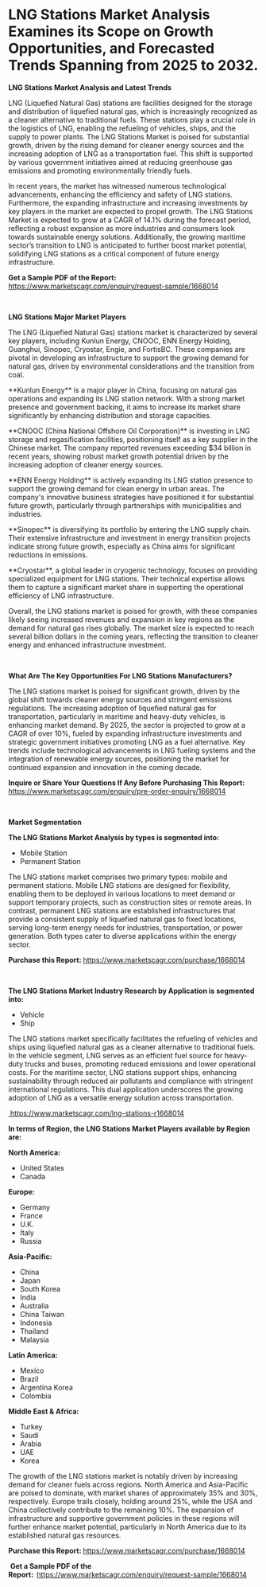 <p><h1>LNG Stations Market Analysis Examines its Scope on Growth Opportunities, and Forecasted Trends Spanning from 2025 to 2032.</h1></p><p><strong>LNG Stations Market Analysis and Latest Trends</strong></p>
<p><p>LNG (Liquefied Natural Gas) stations are facilities designed for the storage and distribution of liquefied natural gas, which is increasingly recognized as a cleaner alternative to traditional fuels. These stations play a crucial role in the logistics of LNG, enabling the refueling of vehicles, ships, and the supply to power plants. The LNG Stations Market is poised for substantial growth, driven by the rising demand for cleaner energy sources and the increasing adoption of LNG as a transportation fuel. This shift is supported by various government initiatives aimed at reducing greenhouse gas emissions and promoting environmentally friendly fuels.</p><p>In recent years, the market has witnessed numerous technological advancements, enhancing the efficiency and safety of LNG stations. Furthermore, the expanding infrastructure and increasing investments by key players in the market are expected to propel growth. The LNG Stations Market is expected to grow at a CAGR of 14.1% during the forecast period, reflecting a robust expansion as more industries and consumers look towards sustainable energy solutions. Additionally, the growing maritime sector’s transition to LNG is anticipated to further boost market potential, solidifying LNG stations as a critical component of future energy infrastructure.</p></p>
<p><strong>Get a Sample PDF of the Report:&nbsp;</strong> <a href="https://www.marketscagr.com/enquiry/request-sample/1668014?utm_campaign=3585&utm_medium=2&utm_source=Github&utm_content=ia&utm_term=17042025&utm_id=lng-stations">https://www.marketscagr.com/enquiry/request-sample/1668014</a></p>
<p>&nbsp;</p>
<p><strong>LNG Stations Major Market Players</strong></p>
<p><p>The LNG (Liquefied Natural Gas) stations market is characterized by several key players, including Kunlun Energy, CNOOC, ENN Energy Holding, Guanghui, Sinopec, Cryostar, Engie, and FortisBC. These companies are pivotal in developing an infrastructure to support the growing demand for natural gas, driven by environmental considerations and the transition from coal.</p><p>**Kunlun Energy** is a major player in China, focusing on natural gas operations and expanding its LNG station network. With a strong market presence and government backing, it aims to increase its market share significantly by enhancing distribution and storage capacities. </p><p>**CNOOC (China National Offshore Oil Corporation)** is investing in LNG storage and regasification facilities, positioning itself as a key supplier in the Chinese market. The company reported revenues exceeding $34 billion in recent years, showing robust market growth potential driven by the increasing adoption of cleaner energy sources.</p><p>**ENN Energy Holding** is actively expanding its LNG station presence to support the growing demand for clean energy in urban areas. The company's innovative business strategies have positioned it for substantial future growth, particularly through partnerships with municipalities and industries.</p><p>**Sinopec** is diversifying its portfolio by entering the LNG supply chain. Their extensive infrastructure and investment in energy transition projects indicate strong future growth, especially as China aims for significant reductions in emissions.</p><p>**Cryostar**, a global leader in cryogenic technology, focuses on providing specialized equipment for LNG stations. Their technical expertise allows them to capture a significant market share in supporting the operational efficiency of LNG infrastructure.</p><p>Overall, the LNG stations market is poised for growth, with these companies likely seeing increased revenues and expansion in key regions as the demand for natural gas rises globally. The market size is expected to reach several billion dollars in the coming years, reflecting the transition to cleaner energy and enhanced infrastructure investment.</p></p>
<p>&nbsp;</p>
<p><strong>What Are The Key Opportunities For LNG Stations Manufacturers?</strong></p>
<p><p>The LNG stations market is poised for significant growth, driven by the global shift towards cleaner energy sources and stringent emissions regulations. The increasing adoption of liquefied natural gas for transportation, particularly in maritime and heavy-duty vehicles, is enhancing market demand. By 2025, the sector is projected to grow at a CAGR of over 10%, fueled by expanding infrastructure investments and strategic government initiatives promoting LNG as a fuel alternative. Key trends include technological advancements in LNG fueling systems and the integration of renewable energy sources, positioning the market for continued expansion and innovation in the coming decade.</p></p>
<p><strong>Inquire or Share Your Questions If Any Before Purchasing This Report:</strong> <a href="https://www.marketscagr.com/enquiry/pre-order-enquiry/1668014?utm_campaign=3585&utm_medium=2&utm_source=Github&utm_content=ia&utm_term=17042025&utm_id=lng-stations">https://www.marketscagr.com/enquiry/pre-order-enquiry/1668014</a></p>
<p>&nbsp;</p>
<p><strong>Market Segmentation</strong></p>
<p><strong>The LNG Stations Market Analysis by types is segmented into:</strong></p>
<p><ul><li>Mobile Station</li><li>Permanent Station</li></ul></p>
<p><p>The LNG stations market comprises two primary types: mobile and permanent stations. Mobile LNG stations are designed for flexibility, enabling them to be deployed in various locations to meet demand or support temporary projects, such as construction sites or remote areas. In contrast, permanent LNG stations are established infrastructures that provide a consistent supply of liquefied natural gas to fixed locations, serving long-term energy needs for industries, transportation, or power generation. Both types cater to diverse applications within the energy sector.</p></p>
<p><strong>Purchase this Report:&nbsp;</strong><a href="https://www.marketscagr.com/purchase/1668014?utm_campaign=3585&utm_medium=2&utm_source=Github&utm_content=ia&utm_term=17042025&utm_id=lng-stations">https://www.marketscagr.com/purchase/1668014</a></p>
<p>&nbsp;</p>
<p><strong>The LNG Stations Market Industry Research by Application is segmented into:</strong></p>
<p><ul><li>Vehicle</li><li>Ship</li></ul></p>
<p><p>The LNG stations market specifically facilitates the refueling of vehicles and ships using liquefied natural gas as a cleaner alternative to traditional fuels. In the vehicle segment, LNG serves as an efficient fuel source for heavy-duty trucks and buses, promoting reduced emissions and lower operational costs. For the maritime sector, LNG stations support ships, enhancing sustainability through reduced air pollutants and compliance with stringent international regulations. This dual application underscores the growing adoption of LNG as a versatile energy solution across transportation.</p></p>
<p><a href="https://www.marketscagr.com/lng-stations-r1668014?utm_campaign=3585&utm_medium=2&utm_source=Github&utm_content=ia&utm_term=17042025&utm_id=lng-stations">&nbsp;https://www.marketscagr.com/lng-stations-r1668014</a></p>
<p><strong>In terms of Region, the LNG Stations Market Players available by Region are:</strong></p>
<p>
    <p> <strong> North America: </strong>
        <ul>
            <li>United States</li>
            <li>Canada</li>
        </ul>
        </p> 
    <p> <strong> Europe: </strong>
        <ul>
            <li>Germany</li>
            <li>France</li>
            <li>U.K.</li>
            <li>Italy</li>
            <li>Russia</li>
        </ul>
        </p> 
    <p> <strong> Asia-Pacific: </strong>
        <ul>
            <li>China</li>
            <li>Japan</li>
            <li>South Korea</li>
            <li>India</li>
            <li>Australia</li>
            <li>China Taiwan</li>
            <li>Indonesia</li>
            <li>Thailand</li>
            <li>Malaysia</li>
        </ul>
        </p> 
    <p> <strong> Latin America: </strong>
        <ul>
            <li>Mexico</li>
            <li>Brazil</li>
            <li>Argentina Korea</li>
            <li>Colombia</li>
        </ul>
        </p> 
    <p> <strong> Middle East & Africa: </strong>
        <ul>
            <li>Turkey</li>
            <li>Saudi</li>
            <li>Arabia</li>
            <li>UAE</li>
            <li>Korea</li>
        </ul>
    </p>
    </p>
<p><p>The growth of the LNG stations market is notably driven by increasing demand for cleaner fuels across regions. North America and Asia-Pacific are poised to dominate, with market shares of approximately 35% and 30%, respectively. Europe trails closely, holding around 25%, while the USA and China collectively contribute to the remaining 10%. The expansion of infrastructure and supportive government policies in these regions will further enhance market potential, particularly in North America due to its established natural gas resources.</p></p>
<p><strong>Purchase this Report: </strong><a href="https://www.marketscagr.com/purchase/1668014?utm_campaign=3585&utm_medium=2&utm_source=Github&utm_content=ia&utm_term=17042025&utm_id=lng-stations">https://www.marketscagr.com/purchase/1668014</a></p>
<p>&nbsp;<strong>Get a Sample PDF of the Report:&nbsp;&nbsp;</strong><a href="https://www.marketscagr.com/enquiry/request-sample/1668014?utm_campaign=3585&utm_medium=2&utm_source=Github&utm_content=ia&utm_term=17042025&utm_id=lng-stations">https://www.marketscagr.com/enquiry/request-sample/1668014</a></p>
<p><strong></strong></p>
<p><p></p><p></p><p></p></p>